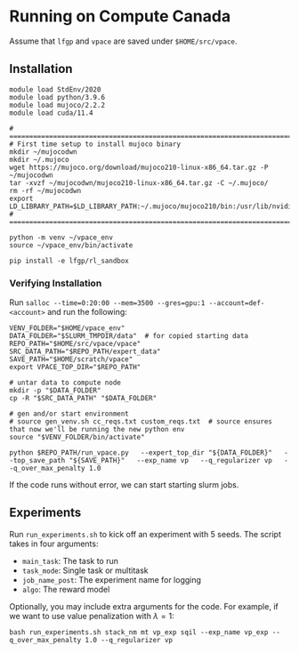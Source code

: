 # Running on Compute Canada
Assume that `lfgp` and `vpace` are saved under `$HOME/src/vpace`.

## Installation
```
module load StdEnv/2020
module load python/3.9.6
module load mujoco/2.2.2
module load cuda/11.4

# ========================================================================
# First time setup to install mujoco binary
mkdir ~/mujocodwn
mkdir ~/.mujoco
wget https://mujoco.org/download/mujoco210-linux-x86_64.tar.gz -P ~/mujocodwn
tar -xvzf ~/mujocodwn/mujoco210-linux-x86_64.tar.gz -C ~/.mujoco/
rm -rf ~/mujocodwn
export LD_LIBRARY_PATH=$LD_LIBRARY_PATH:~/.mujoco/mujoco210/bin:/usr/lib/nvidia
# ========================================================================

python -m venv ~/vpace_env
source ~/vpace_env/bin/activate

pip install -e lfgp/rl_sandbox
```

### Verifying Installation
Run `salloc --time=0:20:00 --mem=3500 --gres=gpu:1 --account=def-<account>` and run the following:
```
VENV_FOLDER="$HOME/vpace_env"
DATA_FOLDER="$SLURM_TMPDIR/data"  # for copied starting data
REPO_PATH="$HOME/src/vpace/vpace"
SRC_DATA_PATH="$REPO_PATH/expert_data"
SAVE_PATH="$HOME/scratch/vpace"
export VPACE_TOP_DIR="$REPO_PATH"

# untar data to compute node
mkdir -p "$DATA_FOLDER"
cp -R "$SRC_DATA_PATH" "$DATA_FOLDER"

# gen and/or start environment
# source gen_venv.sh cc_reqs.txt custom_reqs.txt  # source ensures that now we'll be running the new python env
source "$VENV_FOLDER/bin/activate"

python $REPO_PATH/run_vpace.py   --expert_top_dir "${DATA_FOLDER}"   --top_save_path "${SAVE_PATH}"   --exp_name vp   --q_regularizer vp   --q_over_max_penalty 1.0
```
If the code runs without error, we can start starting slurm jobs.

## Experiments
Run `run_experiments.sh` to kick off an experiment with 5 seeds.
The script takes in four arguments:
- `main_task`: The task to run
- `task_mode`: Single task or multitask
- `job_name_post`: The experiment name for logging
- `algo`: The reward model

Optionally, you may include extra arguments for the code.
For example, if we want to use value penalization with $\lambda = 1$:
```
bash run_experiments.sh stack_nm mt vp_exp sqil --exp_name vp_exp --q_over_max_penalty 1.0 --q_regularizer vp
```
